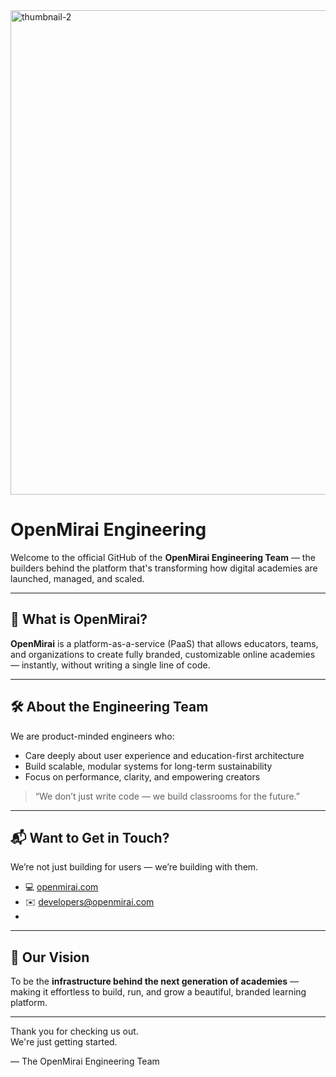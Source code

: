 
<img width="775" alt="thumbnail-2" src="https://github.com/user-attachments/assets/b380dae2-49c7-4f09-80aa-597143e7451f" />

# OpenMirai Engineering

Welcome to the official GitHub of the **OpenMirai Engineering Team** — the builders behind the platform that's transforming how digital academies are launched, managed, and scaled.

---

## 🚀 What is OpenMirai?

**OpenMirai** is a platform-as-a-service (PaaS) that allows educators, teams, and organizations to create fully branded, customizable online academies — instantly, without writing a single line of code.

---

## 🛠 About the Engineering Team

We are product-minded engineers who:

- Care deeply about user experience and education-first architecture
- Build scalable, modular systems for long-term sustainability
- Focus on performance, clarity, and empowering creators

> “We don’t just write code — we build classrooms for the future.”

---

## 📬 Want to Get in Touch?

We’re not just building for users — we’re building with them.

- 💻 [openmirai.com](https://openmirai.com)
- ✉️ developers@openmirai.com
- 
---

## 🧭 Our Vision

To be the **infrastructure behind the next generation of academies** — making it effortless to build, run, and grow a beautiful, branded learning platform.

---

Thank you for checking us out.  
We're just getting started.

— The OpenMirai Engineering Team
